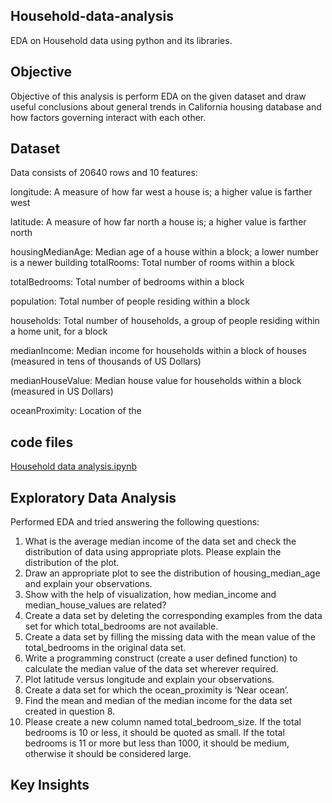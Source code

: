 ## Household-data-analysis
EDA on Household data using python and its libraries.

## Objective
Objective of this analysis is perform EDA on the given dataset and draw useful conclusions about general trends in California housing database and how factors governing  interact with each other.

## Dataset
Data consists of 20640 rows and 10 features:

longitude: A measure of how far west a house is; a higher value is farther west

latitude: A measure of how far north a house is; a higher value is farther north

housingMedianAge: Median age of a house within a block; a lower number is a newer building totalRooms: Total number of rooms within a block

totalBedrooms: Total number of bedrooms within a block

population: Total number of people residing within a block

households: Total number of households, a group of people residing within a home unit, for a block

medianIncome: Median income for households within a block of houses (measured in tens of thousands of US Dollars)

medianHouseValue: Median house value for households within a block (measured in US Dollars)

oceanProximity: Location of the

## code files
[Household data analysis.ipynb](https://github.com/ajaydpk123/Household-data-analysis/tree/master/CODE)

## Exploratory Data Analysis
Performed EDA and tried answering the following questions:
1. What is the average median income of the data set and check the distribution of data using appropriate plots. Please explain the distribution of the plot.
2. Draw an appropriate plot to see the distribution of housing_median_age and explain your observations.
3. Show with the help of visualization, how median_income and median_house_values are related?
4. Create a data set by deleting the corresponding examples from the data set for which total_bedrooms are not available.
5. Create a data set by filling the missing data with the mean value of the total_bedrooms in the original data set.
6. Write a programming construct (create a user defined function) to calculate the median value of the data set wherever required.
7. Plot latitude versus longitude and explain your observations.
8. Create a data set for which the ocean_proximity is ‘Near ocean’.
9. Find the mean and median of the median income for the data set created in question 8.
10. Please create a new column named total_bedroom_size. If the total bedrooms is 10 or less, it should be quoted as small. If the total bedrooms is 11 or more but less than 1000, it should be medium, otherwise it should be considered large.

## Key Insights

